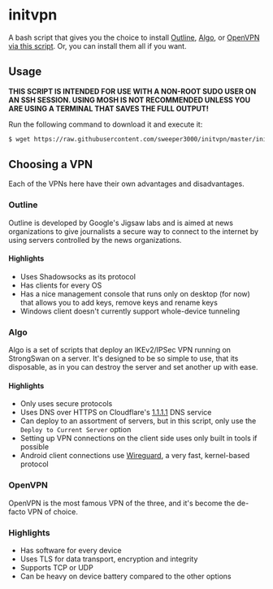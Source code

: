 # initvpn
A bash script that gives you the choice to install [Outline](https://getoutline.org/en/home), [Algo](https://github.com/trailofbits/algo), or [OpenVPN via this script](https://github.com/Nyr/openvpn-install). Or, you can install them all if you want.

## Usage
**THIS SCRIPT IS INTENDED FOR USE WITH A NON-ROOT SUDO USER ON AN SSH SESSION. USING MOSH IS NOT RECOMMENDED UNLESS YOU ARE USING A TERMINAL THAT SAVES THE FULL OUTPUT!**

Run the following command to download it and execute it:

```bash
$ wget https://raw.githubusercontent.com/sweeper3000/initvpn/master/initvpn.sh && chmod +x initvpn.sh && ./initvpn.sh
```

## Choosing a VPN
Each of the VPNs here have their own advantages and disadvantages.

### Outline
Outline is developed by Google's Jigsaw labs and is aimed at news organizations to give journalists a secure way to connect to the internet by using servers controlled by the news organizations.

#### Highlights
- Uses Shadowsocks as its protocol
- Has clients for every OS
- Has a nice management console that runs only on desktop (for now) that allows you to add keys, remove keys and rename keys
- Windows client doesn't currently support whole-device tunneling

### Algo
Algo is a set of scripts that deploy an IKEv2/IPSec VPN running on StrongSwan on a server. It's designed to be so simple to use, that its disposable, as in you can destroy the server and set another up with ease.

#### Highlights
- Only uses secure protocols
- Uses DNS over HTTPS on Cloudflare's [1.1.1.1](https://1.1.1.1) DNS service
- Can deploy to an assortment of servers, but in this script, only use the `Deploy to Current Server` option
- Setting up VPN connections on the client side uses only built in tools if possible
- Android client connections use [Wireguard](https://www.wireguard.com/), a very fast, kernel-based protocol

### OpenVPN
OpenVPN is the most famous VPN of the three, and it's become the de-facto VPN of choice.

### Highlights
- Has software for every device
- Uses TLS for data transport, encryption and integrity
- Supports TCP or UDP
- Can be heavy on device battery compared to the other options
